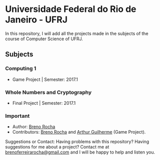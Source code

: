 # Universidade Federal do Rio de Janeiro - UFRJ

In this repository, I will add all the projects made in the subjects of the course of Computer Science of UFRJ.

## Subjects

### Computing 1

 - Game Project | Semester: 2017.1

### Whole Numbers and Cryptography

 - Final Project | Semester: 2017.1

### Important

- Author: [Breno Rocha](https://github.com/BrenoFerreiraRocha)
- Contributors: [Breno Rocha](https://github.com/BrenoFerreiraRocha) and [Arthur Guilherme](https://github.com/6uilherme) (Game Project).

Suggestions or Contact: Having problems with this repository? Having suggestions for me about a project? Contact me at brenoferreirarocha@gmail.com and I will be happy to help and listen you.
